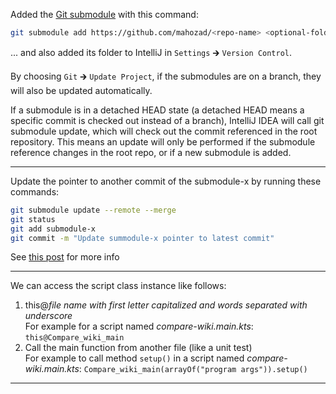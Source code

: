 Added the [Git submodule](https://git-scm.com/book/en/v2/Git-Tools-Submodules) with this command:
```bash
git submodule add https://github.com/mahozad/<repo-name> <optional-folder-name>
```
... and also added its folder to IntelliJ in `Settings` 🡲 `Version Control`. 

By choosing `Git` 🡲 `Update Project`, if the submodules are on a branch, they will also be updated automatically.

If a submodule is in a detached HEAD state (a detached HEAD means a specific commit is checked out instead of a branch),
IntelliJ IDEA will call git submodule update, which will check out the commit referenced in the root repository.
This means an update will only be performed if the submodule reference changes in the root repo, or if a new submodule is added.

---

Update the pointer to another commit of the submodule-x by running these commands:

```bash
git submodule update --remote --merge
git status
git add submodule-x
git commit -m "Update summodule-x pointer to latest commit"
```

See [this post](https://stackoverflow.com/a/8191413) for more info

---

We can access the script class instance like follows:
  1. this@*file name with first letter capitalized and words separated with underscore*  
     For example for a script named *compare-wiki.main.kts*: `this@Compare_wiki_main`
  2. Call the main function from another file (like a unit test)  
     For example to call method `setup()` in a script named *compare-wiki.main.kts*:
     `Compare_wiki_main(arrayOf("program args")).setup()`

---
